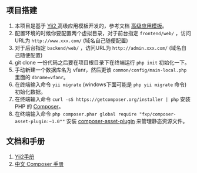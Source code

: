 ## 项目搭建

1. 本项目是基于 [Yii2 ](https://github.com/yiisoft/yii2) 高级应用模板开发的，参考文档 [高级应用模板](http://yii2.xlbd.net/web/index.php/guide/3.html)。
1. 配置环境的时候你要配置两个虚拟目录，对于前台指定 `frontend/web/` ，访问URL为 `http://www.xxx.com/` (域名自己随便配置)
1. 对于后台指定 `backend/web/` ，访问URL为 `http://admin.xxx.com/` (域名自己随便配置)
1. git clone 一份代码之后要在项目根目录下在终端运行 `php init` 初始化一下。
1. 手动新建一个数据库名为 vfanr，然后更该 `common/config/main-local.php` 里面的 `dbname=vfanr`。
1. 在终端输入命令 `yii migrate` (windows下面可能是 `php yii migrate` 命令)初始化数据。
1. 在终端输入命令 `curl -sS https://getcomposer.org/installer | php` 安装 PHP 的 [Composer](http://docs.phpcomposer.com/download/)。
1. 在终端输入命令 `php composer.phar global require "fxp/composer-asset-plugin:~1.0""` 安装 [composer-asset-plugin](https://github.com/francoispluchino/composer-asset-plugin) 来管理静态资源文件。


## 文档和手册

1. [Yii2手册](http://book.getyii.com)
2. [中文 Composer 手册](http://docs.phpcomposer.com/)